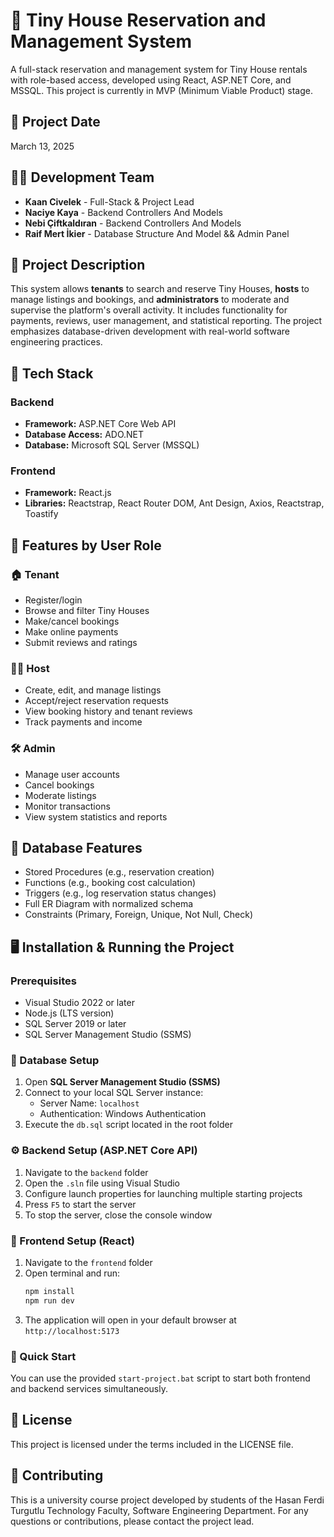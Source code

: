 # 🏡 Tiny House Reservation and Management System

A full-stack reservation and management system for Tiny House rentals with role-based access, developed using React, ASP.NET Core, and MSSQL. This project is currently in MVP (Minimum Viable Product) stage.

## 📅 Project Date

March 13, 2025

## 👨‍💻 Development Team

- **Kaan Civelek** - Full-Stack & Project Lead
- **Naciye Kaya** - Backend Controllers And Models
- **Nebi Çiftkaldıran** - Backend Controllers And Models 
- **Raif Mert İkier** - Database Structure And Model && Admin Panel

## 🧾 Project Description

This system allows **tenants** to search and reserve Tiny Houses, **hosts** to manage listings and bookings, and **administrators** to moderate and supervise the platform's overall activity. It includes functionality for payments, reviews, user management, and statistical reporting. The project emphasizes database-driven development with real-world software engineering practices.

## 🔧 Tech Stack

### Backend
- **Framework:** ASP.NET Core Web API
- **Database Access:** ADO.NET
- **Database:** Microsoft SQL Server (MSSQL)

### Frontend
- **Framework:** React.js
- **Libraries:** Reactstrap, React Router DOM, Ant Design, Axios, Reactstrap, Toastify

## 🚀 Features by User Role

### 🏠 Tenant
- Register/login
- Browse and filter Tiny Houses
- Make/cancel bookings
- Make online payments
- Submit reviews and ratings

### 👨‍🌾 Host
- Create, edit, and manage listings
- Accept/reject reservation requests
- View booking history and tenant reviews
- Track payments and income

### 🛠️ Admin
- Manage user accounts
- Cancel bookings
- Moderate listings
- Monitor transactions
- View system statistics and reports

## 📁 Database Features

- Stored Procedures (e.g., reservation creation)
- Functions (e.g., booking cost calculation)
- Triggers (e.g., log reservation status changes)
- Full ER Diagram with normalized schema
- Constraints (Primary, Foreign, Unique, Not Null, Check)

## 🖥️ Installation & Running the Project

### Prerequisites
- Visual Studio 2022 or later
- Node.js (LTS version)
- SQL Server 2019 or later
- SQL Server Management Studio (SSMS)

### 🔐 Database Setup

1. Open **SQL Server Management Studio (SSMS)**
2. Connect to your local SQL Server instance:
   - Server Name: `localhost`
   - Authentication: Windows Authentication
3. Execute the `db.sql` script located in the root folder

### ⚙️ Backend Setup (ASP.NET Core API)

1. Navigate to the `backend` folder
2. Open the `.sln` file using Visual Studio
3. Configure launch properties for launching multiple starting projects
4. Press `F5` to start the server
5. To stop the server, close the console window

### 🎨 Frontend Setup (React)

1. Navigate to the `frontend` folder
2. Open terminal and run:
   ```bash
   npm install
   npm run dev
   ```
3. The application will open in your default browser at `http://localhost:5173`

### 🚀 Quick Start

You can use the provided `start-project.bat` script to start both frontend and backend services simultaneously.

## 📝 License

This project is licensed under the terms included in the LICENSE file.

## 🤝 Contributing

This is a university course project developed by students of the Hasan Ferdi Turgutlu Technology Faculty, Software Engineering Department. For any questions or contributions, please contact the project lead.
